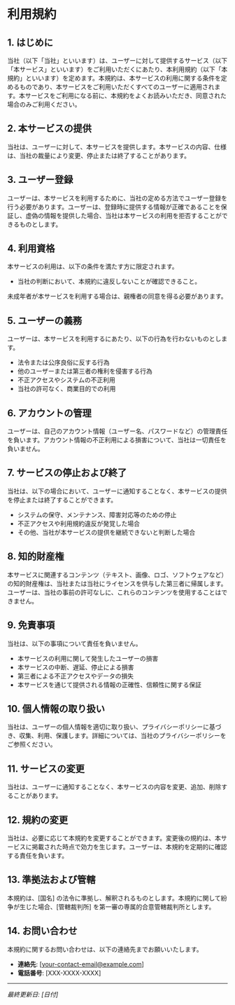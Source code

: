 # 利用規約

## 1. はじめに

当社（以下「当社」といいます）は、ユーザーに対して提供するサービス（以下「本サービス」といいます）をご利用いただくにあたり、本利用規約（以下「本規約」といいます）を定めます。本規約は、本サービスの利用に関する条件を定めるものであり、本サービスをご利用いただくすべてのユーザーに適用されます。本サービスをご利用になる前に、本規約をよくお読みいただき、同意された場合のみご利用ください。

## 2. 本サービスの提供

当社は、ユーザーに対して、本サービスを提供します。本サービスの内容、仕様は、当社の裁量により変更、停止または終了することがあります。

## 3. ユーザー登録

ユーザーは、本サービスを利用するために、当社の定める方法でユーザー登録を行う必要があります。ユーザーは、登録時に提供する情報が正確であることを保証し、虚偽の情報を提供した場合、当社は本サービスの利用を拒否することができるものとします。

## 4. 利用資格

本サービスの利用は、以下の条件を満たす方に限定されます。

- 当社の判断において、本規約に違反しないことが確認できること。

未成年者が本サービスを利用する場合は、親権者の同意を得る必要があります。

## 5. ユーザーの義務

ユーザーは、本サービスを利用するにあたり、以下の行為を行わないものとします。

- 法令または公序良俗に反する行為
- 他のユーザーまたは第三者の権利を侵害する行為
- 不正アクセスやシステムの不正利用
- 当社の許可なく、商業目的での利用

## 6. アカウントの管理

ユーザーは、自己のアカウント情報（ユーザー名、パスワードなど）の管理責任を負います。アカウント情報の不正利用による損害について、当社は一切責任を負いません。

## 7. サービスの停止および終了

当社は、以下の場合において、ユーザーに通知することなく、本サービスの提供を停止または終了することができます。

- システムの保守、メンテナンス、障害対応等のための停止
- 不正アクセスや利用規約違反が発覚した場合
- その他、当社が本サービスの提供を継続できないと判断した場合

## 8. 知的財産権

本サービスに関連するコンテンツ（テキスト、画像、ロゴ、ソフトウェアなど）の知的財産権は、当社または当社にライセンスを供与した第三者に帰属します。ユーザーは、当社の事前の許可なしに、これらのコンテンツを使用することはできません。

## 9. 免責事項

当社は、以下の事項について責任を負いません。

- 本サービスの利用に関して発生したユーザーの損害
- 本サービスの中断、遅延、停止による損害
- 第三者による不正アクセスやデータの損失
- 本サービスを通じて提供される情報の正確性、信頼性に関する保証

## 10. 個人情報の取り扱い

当社は、ユーザーの個人情報を適切に取り扱い、プライバシーポリシーに基づき、収集、利用、保護します。詳細については、当社のプライバシーポリシーをご参照ください。

## 11. サービスの変更

当社は、ユーザーに通知することなく、本サービスの内容を変更、追加、削除することがあります。

## 12. 規約の変更

当社は、必要に応じて本規約を変更することができます。変更後の規約は、本サービスに掲載された時点で効力を生じます。ユーザーは、本規約を定期的に確認する責任を負います。

## 13. 準拠法および管轄

本規約は、[国名] の法令に準拠し、解釈されるものとします。本規約に関して紛争が生じた場合、[管轄裁判所] を第一審の専属的合意管轄裁判所とします。

## 14. お問い合わせ

本規約に関するお問い合わせは、以下の連絡先までお願いいたします。

- **連絡先**: [your-contact-email@example.com]
- **電話番号**: [XXX-XXXX-XXXX]

---

*最終更新日: [日付]*
